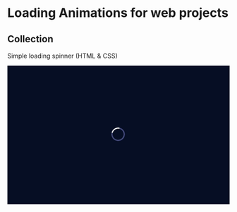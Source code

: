 # Loading Animations for web projects

## Collection

Simple loading spinner (HTML & CSS)

![simple loading spinner.](/assets/images/simple_loading_spinner.gif)
